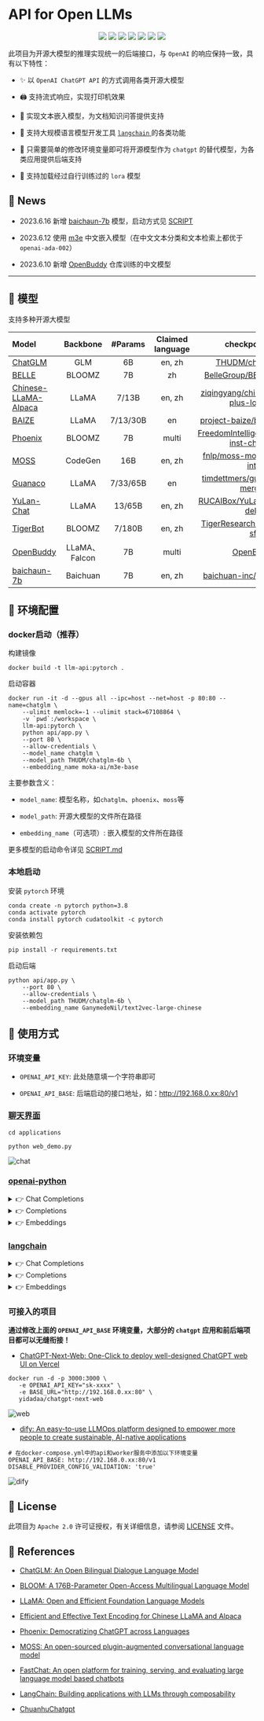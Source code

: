 # API for Open LLMs

<p align="center">
    <a href="https://github.com/xusenlinzy/api-for-open-llm"><img src="https://img.shields.io/github/license/xusenlinzy/api-for-open-llm"></a>
    <a href=""><img src="https://img.shields.io/badge/python-3.8+-aff.svg"></a>
    <a href=""><img src="https://img.shields.io/badge/pytorch-%3E=1.14-red?logo=pytorch"></a>
    <a href="https://github.com/xusenlinzy/api-for-open-llm"><img src="https://img.shields.io/github/last-commit/xusenlinzy/api-for-open-llm"></a>
    <a href="https://github.com/xusenlinzy/api-for-open-llm"><img src="https://img.shields.io/github/issues/xusenlinzy/api-for-open-llm?color=9cc"></a>
    <a href="https://github.com/xusenlinzy/api-for-open-llm"><img src="https://img.shields.io/github/stars/xusenlinzy/api-for-open-llm?color=ccf"></a>
    <a href="https://github.com/xusenlinzy/api-for-open-llm"><img src="https://img.shields.io/badge/langurage-py-brightgreen?style=flat&color=blue"></a>
</p>

此项目为开源大模型的推理实现统一的后端接口，与 `OpenAI` 的响应保持一致，具有以下特性：

+ ✨ 以 `OpenAI ChatGPT API` 的方式调用各类开源大模型


+ 🖨️ 支持流式响应，实现打印机效果


+ 📖 实现文本嵌入模型，为文档知识问答提供支持


+ 🦜️ 支持大规模语言模型开发工具 [`langchain` ](https://github.com/hwchase17/langchain) 的各类功能
 

+ 🙌 只需要简单的修改环境变量即可将开源模型作为 `chatgpt` 的替代模型，为各类应用提供后端支持


+ 🚀 支持加载经过自行训练过的 `lora` 模型


## 📢 News 

+ 2023.6.16 新增 [baichaun-7b](https://github.com/baichuan-inc/baichuan-7B) 模型，启动方式见 [SCRIPT](./SCRIPT.md)


+ 2023.6.12 使用 [m3e](https://huggingface.co/moka-ai/m3e-base) 中文嵌入模型（在中文文本分类和文本检索上都优于 `openai-ada-002`）


+ 2023.6.10 新增 [OpenBuddy](https://github.com/OpenBuddy/OpenBuddy) 仓库训练的中文模型

---

## 🐼 模型

支持多种开源大模型

| Model                                                                 |   Backbone   | #Params  | Claimed language |                                               checkpoint link                                               |
|:----------------------------------------------------------------------|:------------:|:--------:|:----------------:|:-----------------------------------------------------------------------------------------------------------:|
| [ChatGLM](https://github.com/THUDM/ChatGLM-6B)                        |     GLM      |    6B    |      en, zh      |                         [THUDM/chatglm-6b](https://huggingface.co/THUDM/chatglm-6b)                         |
| [BELLE](https://github.com/LianjiaTech/BELLE)                         |    BLOOMZ    |    7B    |        zh        |                   [BelleGroup/BELLE-7B-2M](https://huggingface.co/BelleGroup/BELLE-7B-2M)                   |
| [Chinese-LLaMA-Alpaca](https://github.com/ymcui/Chinese-LLaMA-Alpaca) |    LLaMA     |  7/13B   |      en, zh      |   [ziqingyang/chinese-alpaca-plus-lora-7b](https://huggingface.co/ziqingyang/chinese-alpaca-plus-lora-7b)   |
| [BAIZE](https://github.com/project-baize/baize-chatbot)               |    LLaMA     | 7/13/30B |        en        |              [project-baize/baize-lora-7B](https://huggingface.co/project-baize/baize-lora-7B)              |
| [Phoenix](https://github.com/FreedomIntelligence/LLMZoo)              |    BLOOMZ    |    7B    |      multi       | [FreedomIntelligence/phoenix-inst-chat-7b](https://huggingface.co/FreedomIntelligence/phoenix-inst-chat-7b) |
| [MOSS](https://github.com/OpenLMLab/MOSS)                             |   CodeGen    |   16B    |      en, zh      |              [fnlp/moss-moon-003-sft-int4](https://huggingface.co/fnlp/moss-moon-003-sft-int4)              |
| [Guanaco](https://github.com/artidoro/qlora/tree/main)                |    LLaMA     | 7/33/65B |        en        |           [timdettmers/guanaco-33b-merged](https://huggingface.co/timdettmers/guanaco-33b-merged)           |
| [YuLan-Chat](https://github.com/RUC-GSAI/YuLan-Chat)                  |    LLaMA     |  13/65B  |      en, zh      |            [RUCAIBox/YuLan-Chat-13b-delta](https://huggingface.co/RUCAIBox/YuLan-Chat-13b-delta)            |
| [TigerBot](https://github.com/TigerResearch/TigerBot)                 |    BLOOMZ    |  7/180B  |      en, zh      |            [TigerResearch/tigerbot-7b-sft](https://huggingface.co/TigerResearch/tigerbot-7b-sft)            |
| [OpenBuddy](https://github.com/OpenBuddy/OpenBuddy)                   | LLaMA、Falcon |    7B    |      multi       |                                [OpenBuddy](https://huggingface.co/OpenBuddy)                                |
| [baichaun-7b](https://github.com/baichuan-inc/baichuan-7B)            |   Baichuan   |    7B    |      en, zh      |                 [baichuan-inc/baichuan-7B](https://huggingface.co/baichuan-inc/baichuan-7B)                 |



## 🐳 环境配置

### docker启动（**推荐**）

构建镜像

```shell
docker build -t llm-api:pytorch .
```

启动容器

```shell
docker run -it -d --gpus all --ipc=host --net=host -p 80:80 --name=chatglm \
    --ulimit memlock=-1 --ulimit stack=67108864 \
    -v `pwd`:/workspace \
    llm-api:pytorch \
    python api/app.py \
    --port 80 \
    --allow-credentials \
    --model_name chatglm \
    --model_path THUDM/chatglm-6b \
    --embedding_name moka-ai/m3e-base
```

主要参数含义：

+ `model_name`: 模型名称，如`chatglm`、`phoenix`、`moss`等

+ `model_path`: 开源大模型的文件所在路径

+ `embedding_name`（可选项）: 嵌入模型的文件所在路径

更多模型的启动命令详见 [SCRIPT.md](./SCRIPT.md)

### 本地启动

安装 `pytorch` 环境

```shell
conda create -n pytorch python=3.8
conda activate pytorch
conda install pytorch cudatoolkit -c pytorch
```

安装依赖包

```shell
pip install -r requirements.txt
```

启动后端

```shell
python api/app.py \
    --port 80 \
    --allow-credentials \
    --model_path THUDM/chatglm-6b \
    --embedding_name GanymedeNil/text2vec-large-chinese
```


## 🤖 使用方式

### 环境变量

+ `OPENAI_API_KEY`: 此处随意填一个字符串即可

+ `OPENAI_API_BASE`: 后端启动的接口地址，如：http://192.168.0.xx:80/v1

### [聊天界面](./applications)

```shell
cd applications

python web_demo.py
```

![chat](images/chat.png)

### [openai-python](https://github.com/openai/openai-python)

<details>
<summary>👉 Chat Completions</summary>

```python
import openai

openai.api_base = "http://192.168.0.xx:80/v1"

# Enter any non-empty API key to pass the client library's check.
openai.api_key = "xxx"

# Enter any non-empty model name to pass the client library's check.
completion = openai.ChatCompletion.create(
    model="chatglm-6b",
    messages=[
        {"role": "user", "content": "你好"},
    ],
    stream=False,
)

print(completion.choices[0].message.content)
# 你好👋！我是人工智能助手 ChatGLM-6B，很高兴见到你，欢迎问我任何问题。
```

</details>

<details>
<summary>👉 Completions</summary>

```python
import openai

openai.api_base = "http://192.168.0.xx:80/v1"

# Enter any non-empty API key to pass the client library's check.
openai.api_key = "xxx"

# Enter any non-empty model name to pass the client library's check.
completion = openai.Completion.create(prompt="你好", model="chatglm-6b")

print(completion.choices[0].text)
# 你好👋！我是人工智能助手 ChatGLM-6B，很高兴见到你，欢迎问我任何问题。
```

</details>

<details>
<summary>👉 Embeddings</summary>

```python
import openai

openai.api_base = "http://192.168.0.xx:80/v1"

# Enter any non-empty API key to pass the client library's check.
openai.api_key = "xxx"

# compute the embedding of the text
embedding = openai.Embedding.create(
    input="什么是chatgpt？", 
    model="text2vec-large-chinese"
)

print(embedding['data'][0]['embedding'])
```

</details>

### [langchain](https://github.com/hwchase17/langchain)

<details>
<summary>👉 Chat Completions</summary>

```python
import os

os.environ["OPENAI_API_BASE"] = "http://192.168.0.xx:80/v1"
os.environ["OPENAI_API_KEY"] = "xxx"

from langchain.chat_models import ChatOpenAI
from langchain.schema import HumanMessage

chat = ChatOpenAI()
print(chat([HumanMessage(content="你好")]))
# content='你好👋！我是人工智能助手 ChatGLM-6B，很高兴见到你，欢迎问我任何问题。' additional_kwargs={}
```
</details>

<details>
<summary>👉 Completions</summary>

```python
import os

os.environ["OPENAI_API_BASE"] = "http://192.168.0.xx:80/v1"
os.environ["OPENAI_API_KEY"] = "xxx"

from langchain.llms import OpenAI

llm = OpenAI()
print(llm("你好"))
# 你好👋！我是人工智能助手 ChatGLM-6B，很高兴见到你，欢迎问我任何问题。
```

</details>

<details>
<summary>👉 Embeddings</summary>

```python
import os

os.environ["OPENAI_API_BASE"] = "http://192.168.0.xx:80/v1"
os.environ["OPENAI_API_KEY"] = "xxx"

from langchain.embeddings import OpenAIEmbeddings

embeddings = OpenAIEmbeddings()
query_result = embeddings.embed_query("什么是chatgpt？")
print(query_result)
```
</details>

### 可接入的项目

**通过修改上面的 `OPENAI_API_BASE` 环境变量，大部分的 `chatgpt` 应用和前后端项目都可以无缝衔接！**

+ [ChatGPT-Next-Web: One-Click to deploy well-designed ChatGPT web UI on Vercel](https://github.com/Yidadaa/ChatGPT-Next-Web)

```shell
docker run -d -p 3000:3000 \
   -e OPENAI_API_KEY="sk-xxxx" \
   -e BASE_URL="http://192.168.0.xx:80" \
   yidadaa/chatgpt-next-web
```

![web](images/web.png)

+ [dify: An easy-to-use LLMOps platform designed to empower more people to create sustainable, AI-native applications](https://github.com/langgenius/dify)

```shell
# 在docker-compose.yml中的api和worker服务中添加以下环境变量
OPENAI_API_BASE: http://192.168.0.xx:80/v1
DISABLE_PROVIDER_CONFIG_VALIDATION: 'true'
```

![dify](images/dify.png)


## 📜 License

此项目为 `Apache 2.0` 许可证授权，有关详细信息，请参阅 [LICENSE](LICENSE) 文件。


## 🚧 References

+ [ChatGLM: An Open Bilingual Dialogue Language Model](https://github.com/THUDM/ChatGLM-6B)

+ [BLOOM: A 176B-Parameter Open-Access Multilingual Language Model](https://arxiv.org/abs/2211.05100)

+ [LLaMA: Open and Efficient Foundation Language Models](https://arxiv.org/abs/2302.13971v1)

+ [Efficient and Effective Text Encoding for Chinese LLaMA and Alpaca](https://github.com/ymcui/Chinese-LLaMA-Alpaca)

+ [Phoenix: Democratizing ChatGPT across Languages](https://github.com/FreedomIntelligence/LLMZoo)

+ [MOSS: An open-sourced plugin-augmented conversational language model](https://github.com/OpenLMLab/MOSS)

+ [FastChat: An open platform for training, serving, and evaluating large language model based chatbots](https://github.com/lm-sys/FastChat)

+ [LangChain: Building applications with LLMs through composability](https://github.com/hwchase17/langchain)

+ [ChuanhuChatgpt](https://github.com/GaiZhenbiao/ChuanhuChatGPT)
